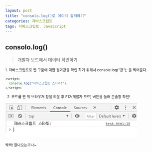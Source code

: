```yaml
---
layout: post
title: "consolo.log()로 데이터 출력하기"
categories: 자바스크립트
tags: 자바스크립트, JavaScript
---
```


## consolo.log()
>개발자 모드에서 데이터 확인하기

<small>1. 자바스크립트로 짠 구문에 대한 결과값을 확인 하기 위해서 console.log("값"); 을 찍어준다.

```JavaScript
<script>
  console.log("자바스크립트 스타뚜!");
</script>
```

2. 코드를 짠 뒤 브라우저 창을 띄운 후 F12(개발자 모드) 버튼을 눌러 콘솔창 확인!

![ex01](/image/ex1.jpg)

짝짝! 잘나오는구나~</small>
